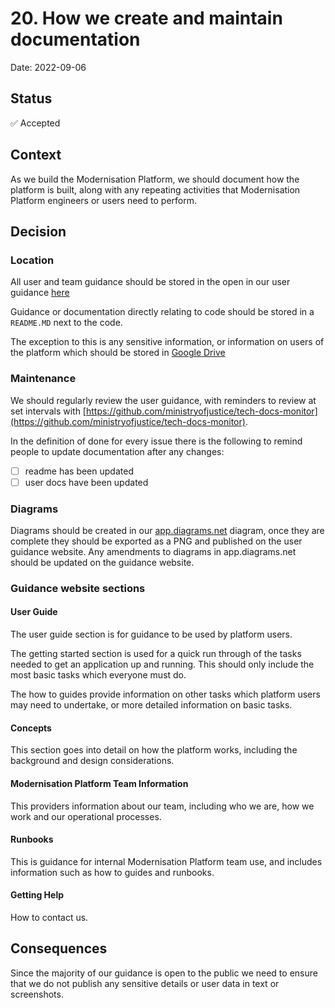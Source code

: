 # 20. How we create and maintain documentation

Date: 2022-09-06

## Status

✅ Accepted

## Context

As we build the Modernisation Platform, we should document how the platform is built, along with any repeating activities that Modernisation Platform engineers or users need to perform.

## Decision

### Location

All user and team guidance should be stored in the open in our user guidance [here](https://user-guide.modernisation-platform.service.justice.gov.uk)

Guidance or documentation directly relating to code should be stored in a `README.MD` next to the code.

The exception to this is any sensitive information, or information on users of the platform which should be stored in [Google Drive](https://drive.google.com/drive/folders/1FaYhbFK68o_W4doGX7mZqR4dU3OrhuOl)

### Maintenance

We should regularly review the user guidance, with reminders to review at set intervals with [https://github.com/ministryofjustice/tech-docs-monitor](https://github.com/ministryofjustice/tech-docs-monitor).

In the definition of done for every issue there is the following to remind people to update documentation after any changes:

- [ ] readme has been updated
- [ ] user docs have been updated

### Diagrams

Diagrams should be created in our [app.diagrams.net](https://app.diagrams.net/#G1w8dZs5vZOoy0dvCnRr5P6GHc3VQRdwLq) diagram, once they are complete they should be exported as a PNG and published on the user guidance website. Any amendments to diagrams in app.diagrams.net should be updated on the guidance website.

### Guidance website sections

#### User Guide

The user guide section is for guidance to be used by platform users.

The getting started section is used for a quick run through of the tasks needed to get an application up and running. This should only include the most basic tasks which everyone must do.

The how to guides provide information on other tasks which platform users may need to undertake, or more detailed information on basic tasks.

#### Concepts

This section goes into detail on how the platform works, including the background and design considerations.

#### Modernisation Platform Team Information

This providers information about our team, including who we are, how we work and our operational processes.

#### Runbooks

This is guidance for internal Modernisation Platform team use, and includes information such as how to guides and runbooks.

#### Getting Help

How to contact us.

## Consequences

Since the majority of our guidance is open to the public we need to ensure that we do not publish any sensitive details or user data in text or screenshots.
